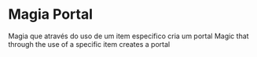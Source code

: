 # Magia Portal

Magia que através do uso de um item especifico cria um portal
Magic that through the use of a specific item creates a portal
